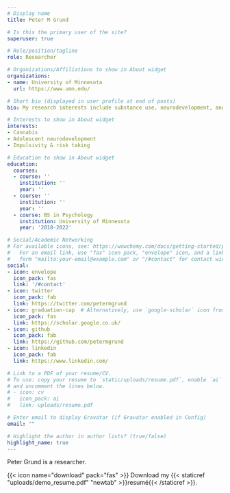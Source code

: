 ```yaml
---
# Display name
title: Peter M Grund

# Is this the primary user of the site?
superuser: true

# Role/position/tagline
role: Researcher

# Organizations/Affiliations to show in About widget
organizations:
- name: University of Minnesota
  url: https://www.umn.edu/

# Short bio (displayed in user profile at end of posts)
bio: My research interests include substance use, neurodevelopment, and impulsivity.

# Interests to show in About widget
interests:
- Cannabis
- Adolescent neurodevelopment
- Impulsivity & risk taking

# Education to show in About widget
education:
  courses:
  - course: ''
    institution: ''
    year: ''
  - course: ''
    institution: ''
    year: ''
  - course: BS in Psychology
    institution: University of Minnesota
    year: '2018-2022'

# Social/Academic Networking
# For available icons, see: https://wowchemy.com/docs/getting-started/page-builder/#icons
#   For an email link, use "fas" icon pack, "envelope" icon, and a link in the
#   form "mailto:your-email@example.com" or "/#contact" for contact widget.
social:
- icon: envelope
  icon_pack: fas
  link: '/#contact'
- icon: twitter
  icon_pack: fab
  link: https://twitter.com/petermgrund
- icon: graduation-cap  # Alternatively, use `google-scholar` icon from `ai` icon pack
  icon_pack: fas
  link: https://scholar.google.co.uk/
- icon: github
  icon_pack: fab
  link: https://github.com/petermgrund
- icon: linkedin
  icon_pack: fab
  link: https://www.linkedin.com/

# Link to a PDF of your resume/CV.
# To use: copy your resume to `static/uploads/resume.pdf`, enable `ai` icons in `params.toml`,
# and uncomment the lines below.
# - icon: cv
#   icon_pack: ai
#   link: uploads/resume.pdf

# Enter email to display Gravatar (if Gravatar enabled in Config)
email: ""

# Highlight the author in author lists? (true/false)
highlight_name: true
---
```


Peter Grund is a researcher.

{{< icon name="download" pack="fas" >}} Download my {{< staticref "uploads/demo_resume.pdf" "newtab" >}}resumé{{< /staticref >}}.
